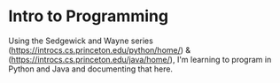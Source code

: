 # Intro to Programming

Using the Sedgewick and Wayne series (https://introcs.cs.princeton.edu/python/home/) & (https://introcs.cs.princeton.edu/java/home/), I'm learning to program in Python and Java and documenting that here.
